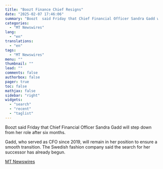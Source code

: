 ```yaml
---
title: "Boozt Finance Chief Resigns"
date: "2025-02-07 17:46:06"
summary: "Boozt  said Friday that Chief Financial Officer Sandra Gadd will step down from her role after six months. Gadd, who served as CFO since 2019, will remain in her position to ensure a smooth transition. The Swedish fashion company said the search for her successor has already begun."
categories:
  - "MT Newswires"
lang:
  - "en"
translations:
  - "en"
tags:
  - "MT Newswires"
menu: ""
thumbnail: ""
lead: ""
comments: false
authorbox: false
pager: true
toc: false
mathjax: false
sidebar: "right"
widgets:
  - "search"
  - "recent"
  - "taglist"
---
```


Boozt said Friday that Chief Financial Officer Sandra Gadd will step down from her role after six months.

Gadd, who served as CFO since 2019, will remain in her position to ensure a smooth transition. The Swedish fashion company said the search for her successor has already begun.

[MT Newswires](https://www.tradingview.com/news/mtnewswires.com:20250207:G2465070:0/)
